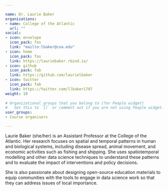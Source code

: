 ```yaml
---

name: Dr. Laurie Baker
organizations:
- name: College of the Atlantic
  url: ""
social:
- icon: envelope
  icon_pack: fas
  link: "mailto:lbaker@coa.edu"
- icon: home
  icon_pack: fas
  link: https://lauriebaker.rbind.io/
- icon: github
  icon_pack: fab
  link: https://github.com/laurielbaker
- icon: twitter
  icon_pack: fab
  link: https://twitter.com/llbaker1707
weight: 10
  
# Organizational groups that you belong to (for People widget)
#   Set this to `[]` or comment out if you are not using People widget.  
user_groups:
- Course organisers

---
```


Laurie Baker (she/her) is an Assistant Professor at the College of the Atlantic. Her research focuses on spatial and temporal patterns in human and biological systems, including disease spread, animal movement, and economic activities such as fishing and shipping. She uses spatiotemporal modelling and other data science techniques to understand these patterns and to evaluate the impact of interventions and policy decisions. 

She is also passionate about designing open-source education materials to equip communities with the tools to engage in data science work so that they can address issues of local importance.